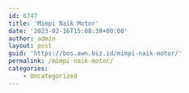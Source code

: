 ```yaml
---
id: 6747
title: 'Mimpi Naik Motor'
date: '2023-02-16T15:08:39+00:00'
author: admin
layout: post
guid: 'https://bos.awn.biz.id/mimpi-naik-motor/'
permalink: /mimpi-naik-motor/
categories:
    - Uncategorized
---
```


